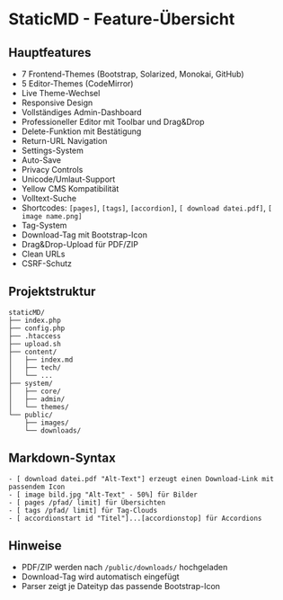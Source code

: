# StaticMD - Feature-Übersicht

## Hauptfeatures
- 7 Frontend-Themes (Bootstrap, Solarized, Monokai, GitHub)
- 5 Editor-Themes (CodeMirror)
- Live Theme-Wechsel
- Responsive Design
- Vollständiges Admin-Dashboard
- Professioneller Editor mit Toolbar und Drag&Drop
- Delete-Funktion mit Bestätigung
- Return-URL Navigation
- Settings-System
- Auto-Save
- Privacy Controls
- Unicode/Umlaut-Support
- Yellow CMS Kompatibilität
- Volltext-Suche
- Shortcodes: `[pages]`, `[tags]`, `[accordion]`, `[ download datei.pdf]`, `[ image name.png]`
- Tag-System
- Download-Tag mit Bootstrap-Icon
- Drag&Drop-Upload für PDF/ZIP
- Clean URLs
- CSRF-Schutz

## Projektstruktur
```
staticMD/
├── index.php
├── config.php
├── .htaccess
├── upload.sh
├── content/
│   ├── index.md
│   ├── tech/
│   └── ...
├── system/
│   ├── core/
│   ├── admin/
│   └── themes/
└── public/
    ├── images/
    └── downloads/
```

## Markdown-Syntax
```
- [ download datei.pdf "Alt-Text"] erzeugt einen Download-Link mit passendem Icon   
- [ image bild.jpg "Alt-Text" - 50%] für Bilder   
- [ pages /pfad/ limit] für Übersichten   
- [ tags /pfad/ limit] für Tag-Clouds   
- [ accordionstart id "Titel"]...[accordionstop] für Accordions   
```

## Hinweise
- PDF/ZIP werden nach `/public/downloads/` hochgeladen
- Download-Tag wird automatisch eingefügt
- Parser zeigt je Dateityp das passende Bootstrap-Icon

